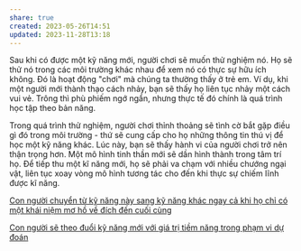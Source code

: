 ```yaml
---
share: true
created: 2023-05-26T14:51
updated: 2023-11-28T13:18
---
```


Sau khi có được một kỹ năng mới, người chơi sẽ muốn thử nghiệm nó. Họ sẽ thử nó trong các môi trường khác nhau để xem nó có thực sự hữu ích không. Đó là hoạt động "chơi" mà chúng ta thường thấy ở trẻ em. Ví dụ, khi một người mới thành thạo cách nhảy, bạn sẽ thấy họ liên tục nhảy một cách vui vẻ. Trông thì phù phiếm ngớ ngẩn, nhưng thực tế đó chính là quá trình học tập theo bản năng.

Trong quá trình thử nghiệm, người chơi thỉnh thoảng sẽ tình cờ bắt gặp điều gì đó trong môi trường - thứ sẽ cung cấp cho họ những thông tin thú vị để học một kỹ năng khác. Lúc này, bạn sẽ thấy hành vi của người chơi trở nên thận trọng hơn. Một mô hình tinh thần mới sẽ dần hình thành trong tâm trí họ. Để tiếp thu một kĩ năng mới, họ sẽ phải va chạm với nhiều chướng ngại vật, liên tục xoay vòng mô hình tương tác cho đến khi thực sự chiếm lĩnh được kĩ năng.

[Con người chuyển từ kỹ năng này sang kỹ năng khác ngay cả khi họ chỉ có một khái niệm mơ hồ về đích đến cuối cùng](../K%E1%BB%B9%20n%C4%83ng,%20%C4%91%E1%BB%99ng%20l%E1%BB%B1c/Con%20ng%C6%B0%E1%BB%9Di%20chuy%E1%BB%83n%20t%E1%BB%AB%20k%E1%BB%B9%20n%C4%83ng%20n%C3%A0y%20sang%20k%E1%BB%B9%20n%C4%83ng%20kh%C3%A1c%20ngay%20c%E1%BA%A3%20khi%20h%E1%BB%8D%20ch%E1%BB%89%20c%C3%B3%20m%E1%BB%99t%20kh%C3%A1i%20ni%E1%BB%87m%20m%C6%A1%20h%E1%BB%93%20v%E1%BB%81%20%C4%91%C3%ADch%20%C4%91%E1%BA%BFn%20cu%E1%BB%91i%20c%C3%B9ng.md)

[Con người sẽ theo đuổi kỹ năng mới với giá trị tiềm năng trong phạm vi dự đoán](Con%20ng%C6%B0%E1%BB%9Di%20se%CC%83%20theo%20%C4%91u%C3%B4%CC%89i%20k%E1%BB%B9%20n%C4%83ng%20m%E1%BB%9Bi%20v%E1%BB%9Bi%20gi%C3%A1%20tr%E1%BB%8B%20ti%E1%BB%81m%20n%C4%83ng%20trong%20ph%E1%BA%A1m%20vi%20d%E1%BB%B1%20%C4%91o%C3%A1n.md)

